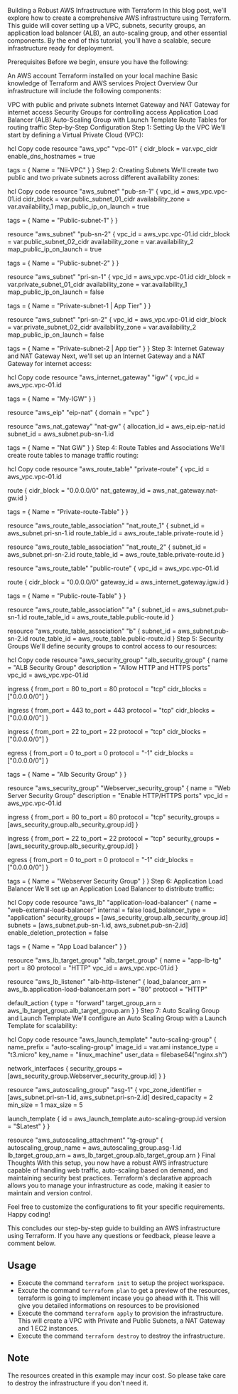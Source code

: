 Building a Robust AWS Infrastructure with Terraform
In this blog post, we'll explore how to create a comprehensive AWS infrastructure using Terraform. This guide will cover setting up a VPC, subnets, security groups, an application load balancer (ALB), an auto-scaling group, and other essential components. By the end of this tutorial, you'll have a scalable, secure infrastructure ready for deployment.

Prerequisites
Before we begin, ensure you have the following:

An AWS account
Terraform installed on your local machine
Basic knowledge of Terraform and AWS services
Project Overview
Our infrastructure will include the following components:

VPC with public and private subnets
Internet Gateway and NAT Gateway for internet access
Security Groups for controlling access
Application Load Balancer (ALB)
Auto-Scaling Group with Launch Template
Route Tables for routing traffic
Step-by-Step Configuration
Step 1: Setting Up the VPC
We'll start by defining a Virtual Private Cloud (VPC):

hcl
Copy code
resource "aws_vpc" "vpc-01" {
  cidr_block           = var.vpc_cidr
  enable_dns_hostnames = true

  tags = {
    Name = "Nii-VPC"
  }
}
Step 2: Creating Subnets
We'll create two public and two private subnets across different availability zones:

hcl
Copy code
resource "aws_subnet" "pub-sn-1" {
  vpc_id                  = aws_vpc.vpc-01.id
  cidr_block              = var.public_subnet_01_cidr
  availability_zone       = var.availability_1
  map_public_ip_on_launch = true

  tags = {
    Name = "Public-subnet-1"
  }
}

resource "aws_subnet" "pub-sn-2" {
  vpc_id                  = aws_vpc.vpc-01.id
  cidr_block              = var.public_subnet_02_cidr
  availability_zone       = var.availability_2
  map_public_ip_on_launch = true

  tags = {
    Name = "Public-subnet-2"
  }
}

resource "aws_subnet" "pri-sn-1" {
  vpc_id                  = aws_vpc.vpc-01.id
  cidr_block              = var.private_subnet_01_cidr
  availability_zone       = var.availability_1
  map_public_ip_on_launch = false

  tags = {
    Name = "Private-subnet-1 | App Tier"
  }
}

resource "aws_subnet" "pri-sn-2" {
  vpc_id                  = aws_vpc.vpc-01.id
  cidr_block              = var.private_subnet_02_cidr
  availability_zone       = var.availability_2
  map_public_ip_on_launch = false

  tags = {
    Name = "Private-subnet-2 | App tier"
  }
}
Step 3: Internet Gateway and NAT Gateway
Next, we'll set up an Internet Gateway and a NAT Gateway for internet access:

hcl
Copy code
resource "aws_internet_gateway" "igw" {
  vpc_id = aws_vpc.vpc-01.id

  tags = {
    Name = "My-IGW"
  }
}

resource "aws_eip" "eip-nat" {
  domain = "vpc"
}

resource "aws_nat_gateway" "nat-gw" {
  allocation_id = aws_eip.eip-nat.id
  subnet_id     = aws_subnet.pub-sn-1.id

  tags = {
    Name = "Nat GW"
  }
}
Step 4: Route Tables and Associations
We'll create route tables to manage traffic routing:

hcl
Copy code
resource "aws_route_table" "private-route" {
  vpc_id = aws_vpc.vpc-01.id

  route {
    cidr_block     = "0.0.0.0/0"
    nat_gateway_id = aws_nat_gateway.nat-gw.id
  }

  tags = {
    Name = "Private-route-Table"
  }
}

resource "aws_route_table_association" "nat_route_1" {
  subnet_id      = aws_subnet.pri-sn-1.id
  route_table_id = aws_route_table.private-route.id
}

resource "aws_route_table_association" "nat_route_2" {
  subnet_id      = aws_subnet.pri-sn-2.id
  route_table_id = aws_route_table.private-route.id
}

resource "aws_route_table" "public-route" {
  vpc_id = aws_vpc.vpc-01.id

  route {
    cidr_block = "0.0.0.0/0"
    gateway_id = aws_internet_gateway.igw.id
  }

  tags = {
    Name = "Public-route-Table"
  }
}

resource "aws_route_table_association" "a" {
  subnet_id      = aws_subnet.pub-sn-1.id
  route_table_id = aws_route_table.public-route.id
}

resource "aws_route_table_association" "b" {
  subnet_id      = aws_subnet.pub-sn-2.id
  route_table_id = aws_route_table.public-route.id
}
Step 5: Security Groups
We'll define security groups to control access to our resources:

hcl
Copy code
resource "aws_security_group" "alb_security_group" {
  name        = "ALB Security Group"
  description = "Allow HTTP and HTTPS ports"
  vpc_id      = aws_vpc.vpc-01.id

  ingress {
    from_port   = 80
    to_port     = 80
    protocol    = "tcp"
    cidr_blocks = ["0.0.0.0/0"]
  }

  ingress {
    from_port   = 443
    to_port     = 443
    protocol    = "tcp"
    cidr_blocks = ["0.0.0.0/0"]
  }

  ingress {
    from_port   = 22
    to_port     = 22
    protocol    = "tcp"
    cidr_blocks = ["0.0.0.0/0"]
  }

  egress {
    from_port   = 0
    to_port     = 0
    protocol    = "-1"
    cidr_blocks = ["0.0.0.0/0"]
  }

  tags = {
    Name = "Alb Security Group"
  }
}

resource "aws_security_group" "Webserver_security_group" {
  name        = "Web Server Security Group"
  description = "Enable HTTP/HTTPS ports"
  vpc_id      = aws_vpc.vpc-01.id

  ingress {
    from_port = 80
    to_port   = 80
    protocol  = "tcp"
    security_groups = [aws_security_group.alb_security_group.id]
  }

  ingress {
    from_port = 22
    to_port   = 22
    protocol  = "tcp"
    security_groups = [aws_security_group.alb_security_group.id]
  }

  egress {
    from_port   = 0
    to_port     = 0
    protocol    = "-1"
    cidr_blocks = ["0.0.0.0/0"]
  }

  tags = {
    Name = "Webserver Security Group"
  }
}
Step 6: Application Load Balancer
We'll set up an Application Load Balancer to distribute traffic:

hcl
Copy code
resource "aws_lb" "application-load-balancer" {
  name                       = "web-external-load-balancer"
  internal                   = false
  load_balancer_type         = "application"
  security_groups            = [aws_security_group.alb_security_group.id]
  subnets                    = [aws_subnet.pub-sn-1.id, aws_subnet.pub-sn-2.id]
  enable_deletion_protection = false

  tags = {
    Name = "App Load balancer"
  }
}

resource "aws_lb_target_group" "alb_target_group" {
  name     = "app-lb-tg"
  port     = 80
  protocol = "HTTP"
  vpc_id   = aws_vpc.vpc-01.id
}

resource "aws_lb_listener" "alb-http-listener" {
  load_balancer_arn = aws_lb.application-load-balancer.arn
  port              = "80"
  protocol          = "HTTP"

  default_action {
    type             = "forward"
    target_group_arn = aws_lb_target_group.alb_target_group.arn
  }
}
Step 7: Auto Scaling Group and Launch Template
We'll configure an Auto Scaling Group with a Launch Template for scalability:

hcl
Copy code
resource "aws_launch_template" "auto-scaling-group" {
  name_prefix   = "auto-scaling-group"
  image_id      = var.ami
  instance_type = "t3.micro"
  key_name      = "linux_machine"
  user_data     = filebase64("nginx.sh")

  network_interfaces {
    security_groups = [aws_security_group.Webserver_security_group.id]
  }
}

resource "aws_autoscaling_group" "asg-1" {
  vpc_zone_identifier = [aws_subnet.pri-sn-1.id, aws_subnet.pri-sn-2.id]
  desired_capacity    = 2
  min_size            = 1
  max_size            = 5

  launch_template {
    id      = aws_launch_template.auto-scaling-group.id
    version = "$Latest"
  }
}

resource "aws_autoscaling_attachment" "tg-group" {
  autoscaling_group_name = aws_autoscaling_group.asg-1.id
  lb_target_group_arn    = aws_lb_target_group.alb_target_group.arn
}
Final Thoughts
With this setup, you now have a robust AWS infrastructure capable of handling web traffic, auto-scaling based on demand, and maintaining security best practices. Terraform's declarative approach allows you to manage your infrastructure as code, making it easier to maintain and version control.

Feel free to customize the configurations to fit your specific requirements. Happy coding!

This concludes our step-by-step guide to building an AWS infrastructure using Terraform. If you have any questions or feedback, please leave a comment below.

## Usage
- Execute the command `terraform init` to setup the project workspace.
- Excute the command `terrraform plan` to get a preview of the resources, terraform is going to implement incase you go ahead with it. This will give you detailed informations on resources to be provisioned
- Execute the command `terraform apply` to provision the infrastructure. This will create a VPC with Private and Public Subnets, a NAT Gateway and 1 EC2 instances.
- Execute the command `terraform destroy` to destroy the infrastructure.


## Note
The resources created in this example may incur cost. So please take care to destroy the infrastructure if you don't need it.
